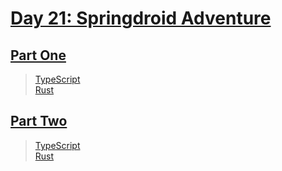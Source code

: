 # [Day 21: Springdroid Adventure](https://adventofcode.com/2019/day/21)

## [Part One](https://adventofcode.com/2019/day/21#part1)

> [TypeScript](/solutions/typescript/2019/21/src/p1.ts)\
> [Rust](/solutions/rust/2019/21/src/lib.rs)

## [Part Two](https://adventofcode.com/2019/day/21#part2)

> [TypeScript](/solutions/typescript/2019/21/src/p2.ts)\
> [Rust](/solutions/rust/2019/21/src/lib.rs)
